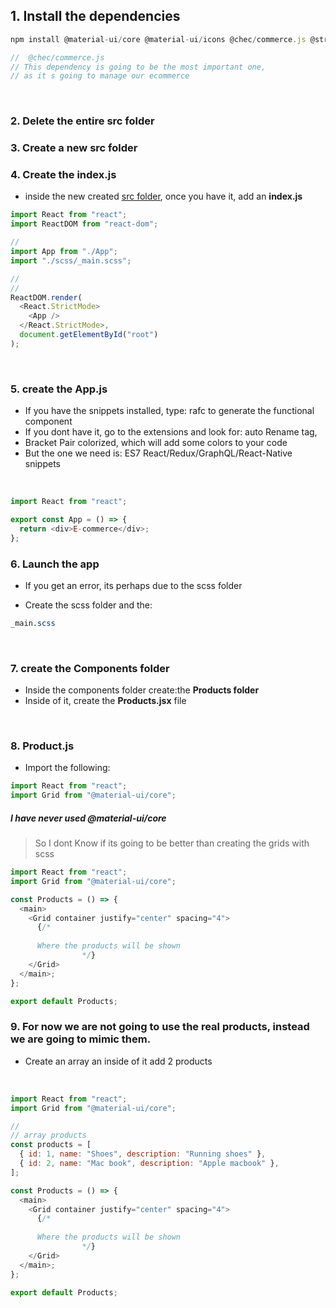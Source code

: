 ## 1. Install the dependencies

```javascript
npm install @material-ui/core @material-ui/icons @chec/commerce.js @stripe/react-stripe-js @stripe/stripe-js react-router-dom react-hook-form

//  @chec/commerce.js
// This dependency is going to be the most important one,
// as it s going to manage our ecommerce
```

 <br>

### 2. Delete the entire src folder

### 3. Create a new src folder

### 4. Create the index.js

- inside the new created <u>src folder</u>, once you have it, add an **index.js**

```javascript
import React from "react";
import ReactDOM from "react-dom";

//
import App from "./App";
import "./scss/_main.scss";

//
//
ReactDOM.render(
  <React.StrictMode>
    <App />
  </React.StrictMode>,
  document.getElementById("root")
);
```

<br>

### 5. create the App.js

- If you have the snippets installed, type: rafc to generate the functional component
- If you dont have it, go to the extensions and look for: auto Rename tag,
- Bracket Pair colorized, which will add some colors to your code
- But the one we need is: ES7 React/Redux/GraphQL/React-Native snippets

<br>

```javascript
import React from "react";

export const App = () => {
  return <div>E-commerce</div>;
};
```

### 6. Launch the app

- If you get an error, its perhaps due to the scss folder

- Create the scss folder and the:

```scss
_main.scss
```

<br>

### 7. create the Components folder

- Inside the components folder create:the **Products folder**
- Inside of it, create the **Products.jsx** file

<br>

### 8. Product.js

- Import the following:

```javascript
import React from "react";
import Grid from "@material-ui/core";
```

##### I have never used @material-ui/core

> So I dont Know if its going to be better than creating the grids with scss

```javascript
import React from "react";
import Grid from "@material-ui/core";

const Products = () => {
  <main>
    <Grid container justify="center" spacing="4">
      {/* 
                
      Where the products will be shown          
                */}
    </Grid>
  </main>;
};

export default Products;
```

### 9. For now we are not going to use the real products, instead we are going to mimic them.

- Create an array an inside of it add 2 products

<br>

```javascript
import React from "react";
import Grid from "@material-ui/core";

//
// array products
const products = [
  { id: 1, name: "Shoes", description: "Running shoes" },
  { id: 2, name: "Mac book", description: "Apple macbook" },
];

const Products = () => {
  <main>
    <Grid container justify="center" spacing="4">
      {/* 
                
      Where the products will be shown          
                */}
    </Grid>
  </main>;
};

export default Products;
```
